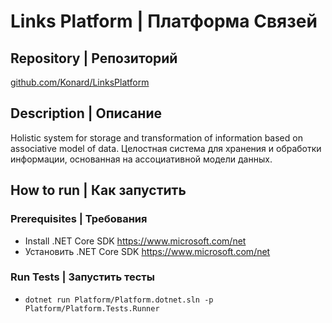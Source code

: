 # Links Platform | Платформа Связей
## Repository | Репозиторий
[github.com/Konard/LinksPlatform](https://github.com/Konard/LinksPlatform)

## Description | Описание
Holistic system for storage and transformation of information based on associative model of data. Целостная система для хранения и обработки информации, основанная на ассоциативной модели данных.

## How to run | Как запустить
### Prerequisites | Требования
* Install .NET Core SDK https://www.microsoft.com/net
* Установить .NET Core SDK https://www.microsoft.com/net

### Run Tests | Запустить тесты
* `dotnet run Platform/Platform.dotnet.sln -p Platform/Platform.Tests.Runner`
